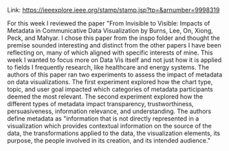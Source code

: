 Link: https://ieeexplore.ieee.org/stamp/stamp.jsp?tp=&arnumber=9998319

For this week I reviewed the paper "From Invisible to Visible: Impacts of Metadata in Communicative Data Visualization by Burns, Lee, On, Xiong, Peck, and Mahyar. I chose this paper from the inspo folder and thought the premise sounded interesting and distinct from the other papers I have been reflecting on, many of which aligned with specific interests of mine. This week I wanted to focus more on Data Vis itself and not just how it is applied to fields I frequently research, like healthcare and energy systems. The authors of this paper ran two experiments to assess the impact of metadata on data visualizations. The first experiment explored how the chart type, topic, and user goal impacted which categories of metadata participants deemed the most relevant. The second experiment explored how the different types of metadata impact transparency, trustworthiness, persuasiveness, information relevance, and understanding. The authors define metadata as "information that is not directly represented in a visualization which provides contextual information on the source of the data, the transformations applied to the data, the visualization elements, its purpose, the people involved in its creation, and its intended audience."
